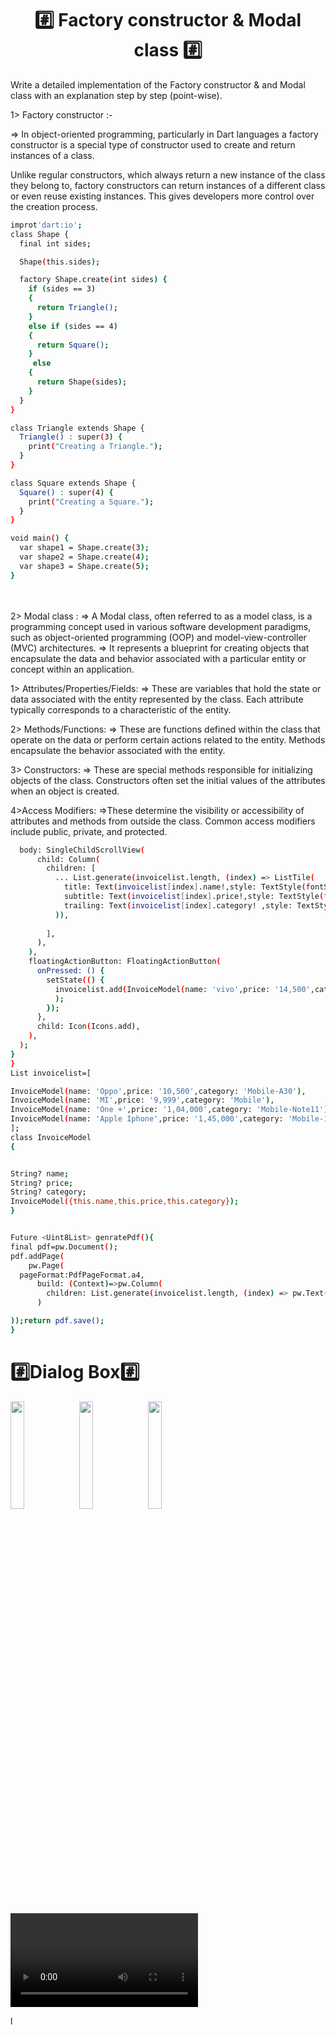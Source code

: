 <h1 align="center">
 #️⃣ Factory constructor & Modal class #️⃣
</h1>
<p>
  <p>Write a detailed implementation of the Factory constructor & and Modal class with an explanation step by step (point-wise).</p>

1> Factory constructor :-

=>     In object-oriented programming, particularly in  Dart languages   a factory constructor is a special type of constructor used to create and return instances of a class.

 Unlike regular constructors, which always return a new instance of the class they belong to, factory constructors can return instances of a different class or even reuse existing instances. This gives developers more control over the creation process.

```bash
improt'dart:io';
class Shape {
  final int sides;

  Shape(this.sides);

  factory Shape.create(int sides) {
    if (sides == 3)
    {
      return Triangle();
    }
    else if (sides == 4)
    {
      return Square();
    }
     else
    {
      return Shape(sides);
    }
  }
}

class Triangle extends Shape {
  Triangle() : super(3) {
    print("Creating a Triangle.");
  }
}

class Square extends Shape {
  Square() : super(4) {
    print("Creating a Square.");
  }
}

void main() {
  var shape1 = Shape.create(3); 
  var shape2 = Shape.create(4); 
  var shape3 = Shape.create(5); 
}

  ```


<br><br>
 2> Modal class :
=>    A Modal class, often referred to as a model class, is a programming concept used in various software development paradigms, such as object-oriented programming (OOP) and model-view-controller (MVC) architectures. 
=>   It represents a blueprint for creating objects that encapsulate the data and behavior associated with a particular entity or concept within an application.



1> Attributes/Properties/Fields: 
=> These are variables that hold the state or data associated with the entity represented by the class. Each attribute typically corresponds to a characteristic of the entity.

2> Methods/Functions:
=> These are functions defined within the class that operate on the data or perform certain actions related to the entity. Methods encapsulate the behavior associated with the entity.

3> Constructors:
=> These are special methods responsible for initializing objects of the class. Constructors often set the initial values of the attributes when an object is created.

4>Access Modifiers: 
=>These determine the visibility or accessibility of attributes and methods from outside the class. Common access modifiers include public, private, and protected.

  ```bash
    body: SingleChildScrollView(
        child: Column(
          children: [
            ... List.generate(invoicelist.length, (index) => ListTile(
              title: Text(invoicelist[index].name!,style: TextStyle(fontSize: 28),),
              subtitle: Text(invoicelist[index].price!,style: TextStyle(fontSize:26),),
              trailing: Text(invoicelist[index].category! ,style: TextStyle(fontSize:20),),
            )),
        
          ],
        ),
      ),
      floatingActionButton: FloatingActionButton(
        onPressed: () {
          setState(() {
            invoicelist.add(InvoiceModel(name: 'vivo',price: '14,500',category: 'Mobile-y21')
            );
          });
        },
        child: Icon(Icons.add),
      ),
    );
  }
}
List invoicelist=[

  InvoiceModel(name: 'Oppo',price: '10,500',category: 'Mobile-A30'),
  InvoiceModel(name: 'MI',price: '9,999',category: 'Mobile'),
  InvoiceModel(name: 'One +',price: '1,04,000',category: 'Mobile-Note11'),
  InvoiceModel(name: 'Apple Iphone',price: '1,45,000',category: 'Mobile-15 Promax'),
];
class InvoiceModel
{


  String? name;
  String? price;
  String? category;
  InvoiceModel({this.name,this.price,this.category});
}


Future <Uint8List> genratePdf(){
  final pdf=pw.Document();
  pdf.addPage(
      pw.Page(
    pageFormat:PdfPageFormat.a4,
        build: (Context)=>pw.Column(
          children: List.generate(invoicelist.length, (index) => pw.Text('${invoicelist[index].name!},  ${invoicelist[index].price!}   ${invoicelist[index].category!}\n\n\n',style: pw.TextStyle(fontSize: 24)),)
        )

  ));return pdf.save();
}


  `````     
  <h1>#️⃣Dialog Box#️⃣</h1>
  <P>
   <img src="https://github.com/harshdusane2103/quote_app_daily_task/blob/master/Basic.png" width=21%,heigth=35%>
    <img src="https://github.com/harshdusane2103/quote_app_daily_task/blob/master/full.png" width=21%,heigth=35%>
    <img src="https://github.com/harshdusane2103/quote_app_daily_task/blob/master/fuu.png" width=21%,heigth=35%>
    <video src="https://github.com/harshdusane2103/quote_app_daily_task/assets/161817658/0414f69a-29a1-4804-bb95-631f2f4bf77e">




  </P>



</p>
l
